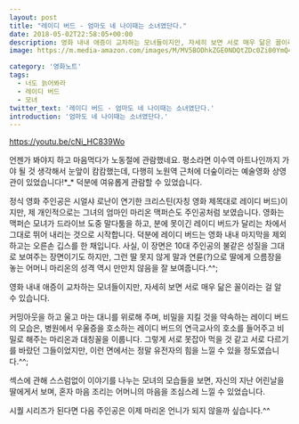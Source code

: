 ```yaml
---
layout: post
title: "레이디 버드 - 엄마도 네 나이때는 소녀였단다."
date: 2018-05-02T22:58:05+00:00
description: 영화 내내 애증이 교차하는 모녀들이지만, 자세히 보면 서로 매우 닮은 꼴이라는 걸 알 수 있습니다.
image: https://m.media-amazon.com/images/M/MV5BODhkZGE0NDQtZDc0Zi00YmQ4LWJiNmUtYTY1OGM1ODRmNGVkXkEyXkFqcGdeQXVyMTMxODk2OTU@._V1_SY1000_SX677_AL_.jpg

category: '영화노트'  
tags: 
  - 너도 늙어봐라
  - 레이디 버드
  - 모녀
twitter_text: '레이디 버드 - 엄마도 네 나이때는 소녀였단다.'
introduction: '엄마도 네 나이때는 소녀였단다.'
---
```


<https://youtu.be/cNi_HC839Wo>

언젠가 봐야지 하고 마음먹다가 노동절에 관람했네요. 평소라면 이수역 아트나인까지 가야 될 것 생각해서 눈앞이 캄캄했는데, 다행히 노원역 근처에 더숲이라는 예술영화 상영관이 있었습니다!\*_\* 덕분에 여유롭게 관람할 수 있었습니다.

정식 영화 주인공은 시얼샤 로난이 연기한 크리스틴(자칭 영화 제목대로 레이디 버드)이지만, 제 개인적으로는 그녀의 엄마인 마리온 맥퍼슨도 주인공처럼 보였습니다. 영화는 맥퍼슨 모녀가 드라이브 도중 말다툼을 하고, 분에 못이긴 레이디 버드가 달리는 차에서 그대로 뛰어 내리는 것으로 시작합니다. 덕분에 레이디 버드는 영화 내내 마지막을 제외하고는 오른손 깁스를 한 채입니다. 사실, 이 장면은 10대 주인공의 불같은 성질을 그대로 보여주는 장면이기도 하지만, 그런 딸 못지 않게 말과 연륜(?)으로 딸에게 으름장을 놓는 어머니 마리온의 성격 역시 만만치 않음을 잘 보여줍니다.^^;

영화 내내 애증이 교차하는 모녀들이지만, 자세히 보면 서로 매우 닮은 꼴이라는 걸 알 수 있습니다.

커밍아웃을 하고 울고 마는 대니를 위로해 주며, 비밀을 지킬 것을 약속하는 레이디 버드의 모습은, 병원에서 우울증을 호소하는 레이디 버드의 연극교사의 호소를 들어주고 비밀로 해주는 마리온과 대칭꼴을 이룹니다. 그렇게 서로 못잡아 먹을 것 같고 서로 다르기를 바랐던 그들이었지만, 이런 면에서는 정말 유전자의 힘을 느낄 수 있을 정도였습니다.^^;

섹스에 관해 스스럼없이 이야기를 나누는 모녀의 모습들을 보면, 자신의 지난 어린날을 딸에게서 보며, 혼자 마음 조리는 어머니의 마음을 조심스레 느낄 수 있었습니다.

시퀄 시리즈가 된다면 다음 주인공은 이제 마리온 언니가 되지 않을까 싶습니다.^^